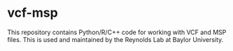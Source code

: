 # vcf-msp
This repository contains Python/R/C++ code for working with VCF and MSP files. This is used and maintained by the Reynolds Lab at Baylor University.
